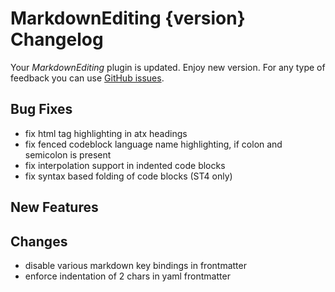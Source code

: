 # MarkdownEditing {version} Changelog

Your _MarkdownEditing_ plugin is updated. Enjoy new version. For any type of
feedback you can use [GitHub issues][issues].

## Bug Fixes

- fix html tag highlighting in atx headings
- fix fenced codeblock language name highlighting, if colon and semicolon is present
- fix interpolation support in indented code blocks
- fix syntax based folding of code blocks (ST4 only)

## New Features

## Changes

- disable various markdown key bindings in frontmatter
- enforce indentation of 2 chars in yaml frontmatter

[issues]: https://github.com/SublimeText-Markdown/MarkdownEditing/issues
